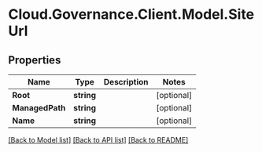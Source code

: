 # Cloud.Governance.Client.Model.SiteUrl
## Properties

Name | Type | Description | Notes
------------ | ------------- | ------------- | -------------
**Root** | **string** |  | [optional] 
**ManagedPath** | **string** |  | [optional] 
**Name** | **string** |  | [optional] 

[[Back to Model list]](../README.md#documentation-for-models) [[Back to API list]](../README.md#documentation-for-api-endpoints) [[Back to README]](../README.md)

